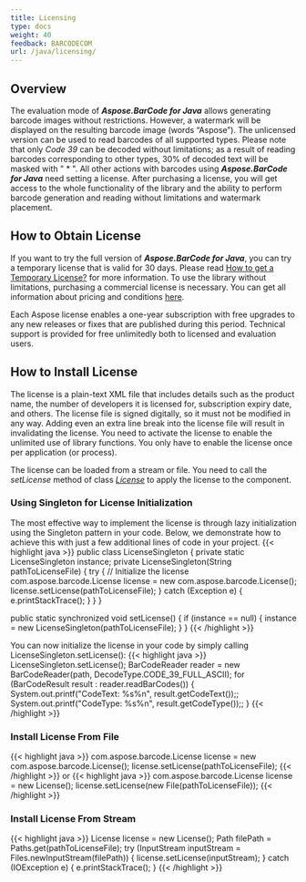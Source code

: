 ```yaml
---
title: Licensing
type: docs
weight: 40
feedback: BARCODECOM
url: /java/licensing/
---
```


## **Overview**

The evaluation mode of ***Aspose.BarCode for Java*** allows generating barcode images without restrictions. However, a
watermark will be displayed on the resulting barcode image (words “Aspose”). The unlicensed version can be used to read
barcodes of all supported types. Please note that only *Code 39* can be decoded without limitations; as a result of
reading barcodes corresponding to other types, 30% of decoded text will be masked with " * ". All other actions with
barcodes using ***Aspose.BarCode for Java*** need setting a license. After purchasing a license, you will get access to
the whole functionality of the library and the ability to perform barcode generation and reading without limitations and
watermark placement.

## **How to Obtain License**

If you want to try the full version of ***Aspose.BarCode for Java***, you can try a temporary license that is valid for
30 days. Please read [How to get a Temporary License?](https://purchase.aspose.com/temporary-license) for more
information. To use the library without limitations, purchasing a commercial license is necessary. You can get all
information about pricing and conditions [here](https://purchase.aspose.com/admin/pricing/barcode/java).

Each Aspose license enables a one-year subscription with free upgrades to any new releases or fixes that are published
during this period. Technical support is provided for free unlimitedly both to licensed and evaluation users.

## **How to Install License**

The license is a plain-text XML file that includes details such as the product name, the number of developers it is
licensed for, subscription expiry date, and others. The license file is signed digitally, so it must not be modified in
any way. Adding even an extra line break into the license file will result in invalidating the license. You need to
activate the license to enable the unlimited use of library functions. You only have to enable the license once per
application (or process).

The license can be loaded from a stream or file.
You need to call the *setLicense* method of class [
*License*](https://reference.aspose.com/barcode//java/com.aspose.barcode/license) to apply the license to the component.

### **Using Singleton for License Initialization**

The most effective way to implement the license is through lazy initialization using the Singleton pattern in your code.
Below, we demonstrate how to achieve this with just a few additional lines of code in your project.
{{< highlight java >}}
public class LicenseSingleton
{
    private static LicenseSingleton instance;
    private LicenseSingleton(String pathToLicenseFile)
    {
      try
      {
      // Initialize the license
       com.aspose.barcode.License license = new com.aspose.barcode.License();
       license.setLicense(pathToLicenseFile);
      }
      catch (Exception e)
      {
        e.printStackTrace();
      }
    } 
}

public static synchronized void setLicense()
{
    if (instance == null)
    {
      instance = new LicenseSingleton(pathToLicenseFile);
    }
}
{{< /highlight >}}

You can now initialize the license in your code by simply calling LicenseSingleton.setLicense():
{{< highlight java >}}
LicenseSingleton.setLicense();
BarCodeReader reader = new BarCodeReader(path, DecodeType.CODE_39_FULL_ASCII);
for (BarCodeResult result : reader.readBarCodes())
{
  System.out.printf("CodeText: %s%n", result.getCodeText());;
  System.out.printf("CodeType: %s%n", result.getCodeType());;
}
{{< /highlight >}}

### **Install License From File**

{{< highlight java >}}
com.aspose.barcode.License license = new com.aspose.barcode.License();
license.setLicense(pathToLicenseFile);
{{< /highlight >}}
or
{{< highlight java >}}
com.aspose.barcode.License license = new License();
license.setLicense(new File(pathToLicenseFile));
{{< /highlight >}}

### **Install License From Stream**

{{< highlight java >}}
License license = new License();
Path filePath = Paths.get(pathToLicenseFile);
try (InputStream inputStream = Files.newInputStream(filePath))
{
  license.setLicense(inputStream);
}
catch (IOException e)
{
  e.printStackTrace();
}
{{< /highlight >}}

<!--
### **Configure Metered Key**
Aspose.BarCode for Java allows developers to apply metered keys. It is a new licensing mechanism that can be applied along with the existing licensing method. Those customers who want to be billed based on the usage of API features can apply metered licensing. For more details, please refer to [Metered Licensing FAQ](https://purchase.aspose.com/faqs/licensing/metered).

Class [*Metered*](https://reference.aspose.com/barcode/java/com.aspose.barcode.metered/package-frame) has been introduced to apply the metered key. The sample code snippet demonstrating how to set metered public and private keys is provided below.

{{< gist "aspose-com-gists" "9dea2dd38be50330a824dd05da062a97" "Examples-src-main-java-com-aspose-barcode-examples-ApplyMeteredKey-ApplyMeteredKey.java" >}}
-->

